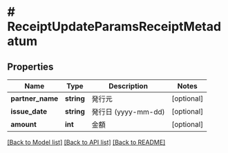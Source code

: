 # # ReceiptUpdateParamsReceiptMetadatum

## Properties

Name | Type | Description | Notes
------------ | ------------- | ------------- | -------------
**partner_name** | **string** | 発行元 | [optional]
**issue_date** | **string** | 発行日 (yyyy-mm-dd) | [optional]
**amount** | **int** | 金額 | [optional]

[[Back to Model list]](../../README.md#models) [[Back to API list]](../../README.md#endpoints) [[Back to README]](../../README.md)
